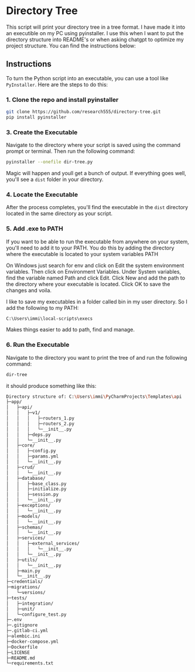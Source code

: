 # Directory Tree
This script will print your directory tree in a tree format. I have made it into an executible on my PC using pyinstaller. I use this when I want to put the directory structure into README's or when asking chatgpt to optimize my project structure. You can find the instructions below:
## Instructions

To turn the Python script into an executable, you can use a tool like `PyInstaller`. Here are the steps to do this:

### 1. Clone the repo and install pyinstaller

```bash
git clone https://github.com/research555/directory-tree.git
pip install pyinstaller
```

### 3. Create the Executable

Navigate to the directory where your script is saved using the command prompt or terminal. Then run the following command:

```bash
pyinstaller --onefile dir-tree.py
```

Magic will happen and youll get a bunch of output. If everything goes well, you'll see a `dist` folder in your directory.
### 4. Locate the Executable

After the process completes, you'll find the executable in the `dist` directory located in the same directory as your script. 

### 5. Add .exe to PATH

If you want to be able to run the executable from anywhere on your system, you'll need to add it to your PATH. You do this by adding the directory where the executable is located to your system variables PATH

On Windows just search for env and click on Edit the system environment variables. Then click on Environment Variables. Under System variables, find the variable named Path and click Edit. Click New and add the path to the directory where your executable is located. Click OK to save the changes and voila.

I like to save my executables in a folder called bin in my user directory. So I add the following to my PATH:

```bash
C:\Users\immi\local-scripts\execs
```
Makes things easier to add to path, find and manage.
### 6. Run the Executable
Navigate to the directory you want to print the tree of and run the following command:
```bash
dir-tree
```
it should produce something like this:

```bash
Directory structure of: C:\Users\immi\PyCharmProjects\Templates\api
├─app/
│   ├─api/
│   │   ├─v1/
│   │   │   ├─routers_1.py
│   │   │   ├─routers_2.py
│   │   │   └─__init__.py
│   │   ├─deps.py
│   │   └─__init__.py
│   ├─core/
│   │   ├─config.py
│   │   ├─params.yml
│   │   └─__init__.py
│   ├─crud/
│   │   └─__init__.py
│   ├─database/
│   │   ├─base_class.py
│   │   ├─initialize.py
│   │   ├─session.py
│   │   └─__init__.py
│   ├─exceptions/
│   │   └─__init__.py
│   ├─models/
│   │   └─__init__.py
│   ├─schemas/
│   │   └─__init__.py
│   ├─services/
│   │   ├─external_services/
│   │   │   └─__init__.py
│   │   └─__init__.py
│   ├─utils/
│   │   └─__init__.py
│   ├─main.py
│   └─__init__.py
├─credentials/
├─migrations/
│   └─versions/
├─tests/
│   ├─integration/
│   ├─unit/
│   └─configure_test.py
├─.env
├─.gitignore
├─.gitlab-ci.yml
├─alembic.ini
├─docker-compose.yml
├─Dockerfile
├─LICENSE
├─README.md
└─requirements.txt
```
